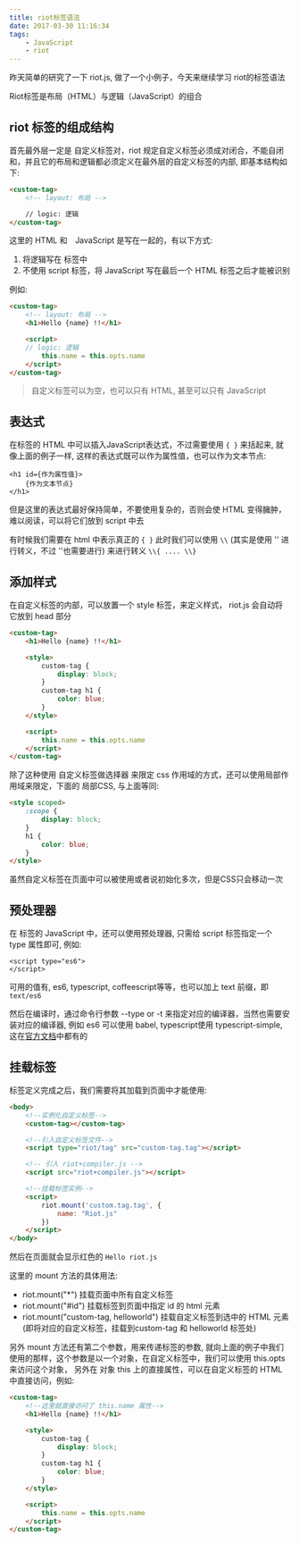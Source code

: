 ```yaml
---
title: riot标签语法
date: 2017-03-30 11:16:34
tags:
    - JavaScript
    - riot
---
```


昨天简单的研究了一下 riot.js, 做了一个小例子，今天来继续学习 riot的标签语法

Riot标签是布局（HTML）与逻辑（JavaScript）的组合

## riot 标签的组成结构

首先最外层一定是 自定义标签对，riot 规定自定义标签必须成对闭合，不能自闭和，并且它的布局和逻辑都必须定义在最外层的自定义标签的内部, 即基本结构如下:

```html
<custom-tag>
    <!-- layout: 布局 -->

    // logic: 逻辑
</custom-tag>
```

这里的 HTML 和　JavaScript 是写在一起的，有以下方式:

1. 将逻辑写在 <script></script> 标签中
2. 不使用 script 标签，将 JavaScript 写在最后一个 HTML 标签之后才能被识别

例如:

```html
<custom-tag>
    <!-- layout: 布局 -->
    <h1>Hello {name} !!</h1>

    <script>
    // logic: 逻辑
        this.name = this.opts.name
    </script>
</custom-tag>
```

> 自定义标签可以为空，也可以只有 HTML, 甚至可以只有 JavaScript

## 表达式

在标签的 HTML 中可以插入JavaScript表达式，不过需要使用 `{ }` 来括起来, 就像上面的例子一样, 这样的表达式既可以作为属性值，也可以作为文本节点:

```
<h1 id={作为属性值}>
    {作为文本节点}
</h1>
```

但是这里的表达式最好保持简单，不要使用复杂的，否则会使 HTML 变得臃肿，难以阅读，可以将它们放到 script 中去

有时候我们需要在 html 中表示真正的 `{ }` 此时我们可以使用 `\\` (其实是使用 '\' 进行转义，不过 '\'也需要进行) 来进行转义  `\\{ .... \\}`


## 添加样式

在自定义标签的内部，可以放置一个 style 标签，来定义样式， riot.js 会自动将它放到 head 部分

```html
<custom-tag>
    <h1>Hello {name} !!</h1>

    <style>
        custom-tag {
            display: block;
        }
        custom-tag h1 {
            color: blue;
        }
    </style>

    <script>
        this.name = this.opts.name
    </script>
</custom-tag>
```

除了这种使用 自定义标签做选择器 来限定 css 作用域的方式，还可以使用局部作用域来限定，下面的 局部CSS, 与上面等同:

```html
<style scoped>
    :scope {
        display: block;
    }
    h1 {
        color: blue;
    }
</style>
```

虽然自定义标签在页面中可以被使用或者说初始化多次，但是CSS只会移动一次

## 预处理器

在 标签的 JavaScript 中，还可以使用预处理器, 只需给 script 标签指定一个 type 属性即可, 例如:

```
<script type="es6">
</script>
```

可用的值有, es6, typescript, coffeescript等等，也可以加上 text 前缀，即 `text/es6`

然后在编译时，通过命令行参数 --type or -t 来指定对应的编译器，当然也需要安装对应的编译器, 例如 es6 可以使用 babel, typescript使用  typescript-simple, 这在[官方文档](http://riotjs.com/guide/compiler/#pre-processors)中都有的

## 挂载标签

标签定义完成之后，我们需要将其加载到页面中才能使用:

```html
<body>
    <!--实例化自定义标签-->
    <custom-tag></custom-tag>

    <!--引入自定义标签文件-->
    <script type="riot/tag" src="custom-tag.tag"></script>

    <!-- 引入 riot+compiler.js -->
    <script src="riot+compiler.js"></script>

    <!--挂载标签实例-->
    <script>
        riot.mount('custom.tag.tag', {
            name: "Riot.js"
        })
    </script>
</body>
```

 然后在页面就会显示红色的 `Hello riot.js`

 这里的 mount 方法的具体用法:

- riot.mount("*")    挂载页面中所有自定义标签
- riot.mount("#id")  挂载标签到页面中指定 id 的 html 元素
- riot.mount("custom-tag, helloworld")    挂载自定义标签到选中的 HTML 元素(即将对应的自定义标签，挂载到custom-tag 和 helloworld 标签处)

另外 mount 方法还有第二个参数，用来传递标签的参数, 就向上面的例子中我们使用的那样，这个参数是以一个对象，在自定义标签中，我们可以使用 this.opts 来访问这个对象， 另外在 对象 this 上的直接属性，可以在自定义标签的 HTML 中直接访问，例如:

```html
<custom-tag>
    <!--这里就直接访问了 this.name 属性-->
    <h1>Hello {name} !!</h1>

    <style>
        custom-tag {
            display: block;
        }
        custom-tag h1 {
            color: blue;
        }
    </style>

    <script>
        this.name = this.opts.name
    </script>
</custom-tag>
```


